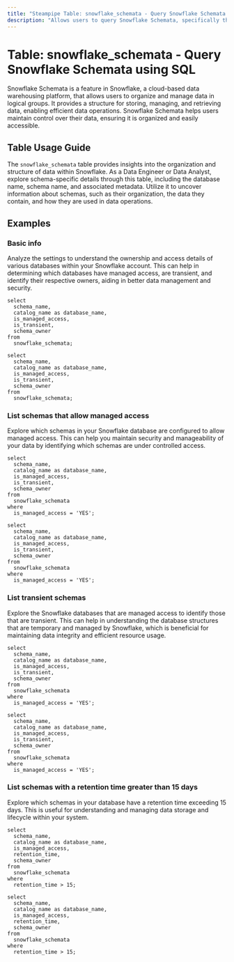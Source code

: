 ```yaml
---
title: "Steampipe Table: snowflake_schemata - Query Snowflake Schemata using SQL"
description: "Allows users to query Snowflake Schemata, specifically the database and schema information, providing insights into schema organization and associated metadata."
---
```


# Table: snowflake_schemata - Query Snowflake Schemata using SQL

Snowflake Schemata is a feature in Snowflake, a cloud-based data warehousing platform, that allows users to organize and manage data in logical groups. It provides a structure for storing, managing, and retrieving data, enabling efficient data operations. Snowflake Schemata helps users maintain control over their data, ensuring it is organized and easily accessible.

## Table Usage Guide

The `snowflake_schemata` table provides insights into the organization and structure of data within Snowflake. As a Data Engineer or Data Analyst, explore schema-specific details through this table, including the database name, schema name, and associated metadata. Utilize it to uncover information about schemas, such as their organization, the data they contain, and how they are used in data operations.

## Examples

### Basic info
Analyze the settings to understand the ownership and access details of various databases within your Snowflake account. This can help in determining which databases have managed access, are transient, and identify their respective owners, aiding in better data management and security.

```sql+postgres
select
  schema_name,
  catalog_name as database_name,
  is_managed_access,
  is_transient,
  schema_owner
from
  snowflake_schemata;
```

```sql+sqlite
select
  schema_name,
  catalog_name as database_name,
  is_managed_access,
  is_transient,
  schema_owner
from
  snowflake_schemata;
```

### List schemas that allow managed access
Explore which schemas in your Snowflake database are configured to allow managed access. This can help you maintain security and manageability of your data by identifying which schemas are under controlled access.

```sql+postgres
select
  schema_name,
  catalog_name as database_name,
  is_managed_access,
  is_transient,
  schema_owner
from
  snowflake_schemata
where
  is_managed_access = 'YES';
```

```sql+sqlite
select
  schema_name,
  catalog_name as database_name,
  is_managed_access,
  is_transient,
  schema_owner
from
  snowflake_schemata
where
  is_managed_access = 'YES';
```

### List transient schemas
Explore the Snowflake databases that are managed access to identify those that are transient. This can help in understanding the database structures that are temporary and managed by Snowflake, which is beneficial for maintaining data integrity and efficient resource usage.

```sql+postgres
select
  schema_name,
  catalog_name as database_name,
  is_managed_access,
  is_transient,
  schema_owner
from
  snowflake_schemata
where
  is_managed_access = 'YES';
```

```sql+sqlite
select
  schema_name,
  catalog_name as database_name,
  is_managed_access,
  is_transient,
  schema_owner
from
  snowflake_schemata
where
  is_managed_access = 'YES';
```

### List schemas with a retention time greater than 15 days
Explore which schemas in your database have a retention time exceeding 15 days. This is useful for understanding and managing data storage and lifecycle within your system.

```sql+postgres
select
  schema_name,
  catalog_name as database_name,
  is_managed_access,
  retention_time,
  schema_owner
from
  snowflake_schemata
where
  retention_time > 15;
```

```sql+sqlite
select
  schema_name,
  catalog_name as database_name,
  is_managed_access,
  retention_time,
  schema_owner
from
  snowflake_schemata
where
  retention_time > 15;
```